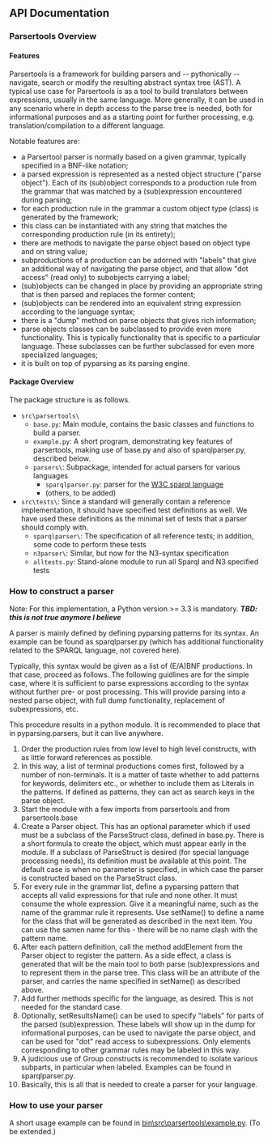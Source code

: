 ## API Documentation

### Parsertools Overview

#### Features


Parsertools is a framework for building parsers and -- pythonically -- navigate, search or modify the resulting abstract syntax tree (AST). 
A typical use case for Parsertools is as a tool to build translators between expressions, usually in the same language. More generally, it can be used in any scenario where in depth access to the parse tree is needed, both for informational purposes and as a starting point for further processing, e.g. translation/compilation to a different language.


Notable features are:

- a Parsertool parser is normally based on a given grammar, typically specified in a BNF-like notation;
- a parsed expression is represented as a nested object structure ("parse object"). Each of its (sub)object corresponds to a production rule from the grammar that was matched by a (sub)expression encountered during parsing;
- for each production rule in the grammar a custom object type (class) is generated by the framework;
- this class can be instantiated with any string that matches the corresponding production rule (in its entirety);
- there are methods to navigate the parse object based on object type and on string value;
- subproductions of a production can be adorned with "labels" that give an additional way of navigating the parse object, and that allow "dot access" (read only) to subobjects carrying a label;
- (sub)objects can be changed in place by providing an appropriate string that is then parsed and replaces the former content;
- (sub)objects can be rendered into an equivalent string expression according to the language syntax;
- there is a "dump" method on parse objects that gives rich information;
- parse objects classes can be subclassed to provide even more functionality. This is typically functionality that is specific to a particular language. These subclasses can be further subclassed for even more specialized languages;
- it is built on top of pyparsing as its parsing engine.


#### Package Overview

The package structure is as follows.

* `src\parsertools\`
  * `base.py`: 		Main module, contains the basic classes and functions to build a parser.
  * `example.py`: 	A short program, demonstrating key features of parsertools, making use of base.py and also of sparqlparser.py, described below.
  * `parsers\`:		Subpackage, intended for actual parsers for various languages
    * `sparqlparser.py`:	parser for the [W3C sparql language](https://www.w3.org/TR/2013/REC-sparql11-query-20130321/)
    * (others, to be added)
* `src\tests\`: 		Since a standard will generally contain a reference implementation, it should have specified test definitions as well. We have used these definitions as the minimal set of tests that a parser should comply with.
  * `sparqlparser\`: 	The specification of all reference tests; in addition, some code to perform these tests
  * `n3parser\`:		Similar, but now for the N3-syntax specification
  * `alltests.py`:	Stand-alone module to run all Sparql and N3 specified tests 

### How to construct a parser

Note: For this implementation, a Python version >= 3.3 is mandatory. ***TBD: this is not true anymore I believe***

A parser is mainly defined by defining pyparsing patterns for its syntax. An example can be found as sparqlparser.py (which has additional functionality related to the SPARQL language, not covered here).

Typically, this syntax would be given as a list of (E/A)BNF productions. In that case, proceed as follows.
The following guidlines are for the simple case, where it is sufficient to parse expressions according to the syntax without further pre- or post processing.
This will provide parsing into a nested parse object, with full dump functionality, replacement of subexpressions, etc.

This procedure results in a python module. It is recommended to place that in pyparsing.parsers, but it can live anywhere.

1. Order the production rules from low level to high level constructs, with as little forward references as possible.
2. In this way, a list of terminal productions comes first, followed by a number of non-terminals. It is a matter of taste whether to add patterns for keywords, delimiters etc., or whether to include them as Literals in the patterns. If defined as patterns, they can act as search keys in the parse object.
3. Start the module with a few imports from parsertools and from parsertools.base
4. Create a Parser object. This has an optional parameter which if used must be a subclass of the ParseStruct class, defined in base.py. There is a short formula
to create the object, which must appear early in the module. If a subclass of ParseStruct is desired (for special language processing needs), its definition must be available at this point. The default case is when no parameter is specified, in which case the parser is constructed based on the ParseStruct class.
5. For every rule in the grammar list, define a pyparsing pattern that accepts all valid expressions for that rule and none other. It must consume the whole expression. Give it a meaningful name, such as the name of the grammar rule it represents. Use setName() to define a name for the class that will be generated as described in the next item. You can use the samen name for this - there will be no name clash with the pattern name.
6. After each pattern definition, call the method addElement from the Parser object to register the pattern. As a side effect, a class is generated that will be the main tool to both parse (sub)expressions and to represent them in the parse tree. This class will be an attribute of the parser, and carries the name specified in setName() as described above.
7. Add further methods specific for the language, as desired. This is not needed for the standard case.
8. Optionally, setResultsName() can be used to specify "labels" for parts of the parsed (sub)expression. These labels will show up in the dump for informational purposes, can be used to navigate the parse object, and can be used for "dot" read access to subexpressions. Only elements corresponding to other grammar rules may be labeled in this way.
9. A judicious use of Group constructs is recommended to isolate various subparts, in particular when labeled. Examples can be found in sparqlparser.py. 
10. Basically, this is all that is needed to create a parser for your language.


### How to use your parser

A short usage example can be found in [bin\src\parsertools\example.py](example.py). (To be extended.)
